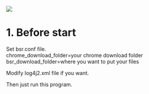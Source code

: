 ![](https://github.com/qqdog1/bsr_data_downloader/workflows/Java%20CI/badge.svg)

# 1. Before start  
Set bsr.conf file.  
chrome_download_folder=your chrome download folder  
bsr_download_folder=where you want to put your files  

Modify log4j2.xml file if you want.  
  
Then just run this program.
